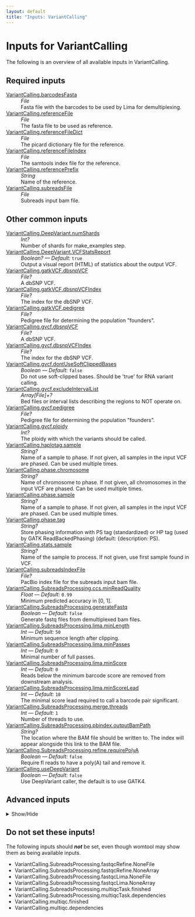 ```yaml
---
layout: default
title: "Inputs: VariantCalling"
---
```


# Inputs for VariantCalling

The following is an overview of all available inputs in
VariantCalling.


## Required inputs
<dl>
<dt id="VariantCalling.barcodesFasta"><a href="#VariantCalling.barcodesFasta">VariantCalling.barcodesFasta</a></dt>
<dd>
    <i>File </i><br />
    Fasta file with the barcodes to be used by Lima for demultiplexing.
</dd>
<dt id="VariantCalling.referenceFile"><a href="#VariantCalling.referenceFile">VariantCalling.referenceFile</a></dt>
<dd>
    <i>File </i><br />
    The fasta file to be used as reference.
</dd>
<dt id="VariantCalling.referenceFileDict"><a href="#VariantCalling.referenceFileDict">VariantCalling.referenceFileDict</a></dt>
<dd>
    <i>File </i><br />
    The picard dictionary file for the reference.
</dd>
<dt id="VariantCalling.referenceFileIndex"><a href="#VariantCalling.referenceFileIndex">VariantCalling.referenceFileIndex</a></dt>
<dd>
    <i>File </i><br />
    The samtools index file for the reference.
</dd>
<dt id="VariantCalling.referencePrefix"><a href="#VariantCalling.referencePrefix">VariantCalling.referencePrefix</a></dt>
<dd>
    <i>String </i><br />
    Name of the reference.
</dd>
<dt id="VariantCalling.subreadsFile"><a href="#VariantCalling.subreadsFile">VariantCalling.subreadsFile</a></dt>
<dd>
    <i>File </i><br />
    Subreads input bam file.
</dd>
</dl>

## Other common inputs
<dl>
<dt id="VariantCalling.DeepVariant.numShards"><a href="#VariantCalling.DeepVariant.numShards">VariantCalling.DeepVariant.numShards</a></dt>
<dd>
    <i>Int? </i><br />
    Number of shards for make_examples step.
</dd>
<dt id="VariantCalling.DeepVariant.VCFStatsReport"><a href="#VariantCalling.DeepVariant.VCFStatsReport">VariantCalling.DeepVariant.VCFStatsReport</a></dt>
<dd>
    <i>Boolean? </i><i>&mdash; Default:</i> <code>true</code><br />
    Output a visual report (HTML) of statistics about the output VCF.
</dd>
<dt id="VariantCalling.gatkVCF.dbsnpVCF"><a href="#VariantCalling.gatkVCF.dbsnpVCF">VariantCalling.gatkVCF.dbsnpVCF</a></dt>
<dd>
    <i>File? </i><br />
    A dbSNP VCF.
</dd>
<dt id="VariantCalling.gatkVCF.dbsnpVCFIndex"><a href="#VariantCalling.gatkVCF.dbsnpVCFIndex">VariantCalling.gatkVCF.dbsnpVCFIndex</a></dt>
<dd>
    <i>File? </i><br />
    The index for the dbSNP VCF.
</dd>
<dt id="VariantCalling.gatkVCF.pedigree"><a href="#VariantCalling.gatkVCF.pedigree">VariantCalling.gatkVCF.pedigree</a></dt>
<dd>
    <i>File? </i><br />
    Pedigree file for determining the population "founders".
</dd>
<dt id="VariantCalling.gvcf.dbsnpVCF"><a href="#VariantCalling.gvcf.dbsnpVCF">VariantCalling.gvcf.dbsnpVCF</a></dt>
<dd>
    <i>File? </i><br />
    A dbSNP VCF.
</dd>
<dt id="VariantCalling.gvcf.dbsnpVCFIndex"><a href="#VariantCalling.gvcf.dbsnpVCFIndex">VariantCalling.gvcf.dbsnpVCFIndex</a></dt>
<dd>
    <i>File? </i><br />
    The index for the dbSNP VCF.
</dd>
<dt id="VariantCalling.gvcf.dontUseSoftClippedBases"><a href="#VariantCalling.gvcf.dontUseSoftClippedBases">VariantCalling.gvcf.dontUseSoftClippedBases</a></dt>
<dd>
    <i>Boolean </i><i>&mdash; Default:</i> <code>false</code><br />
    Do not use soft-clipped bases. Should be 'true' for RNA variant calling.
</dd>
<dt id="VariantCalling.gvcf.excludeIntervalList"><a href="#VariantCalling.gvcf.excludeIntervalList">VariantCalling.gvcf.excludeIntervalList</a></dt>
<dd>
    <i>Array[File]+? </i><br />
    Bed files or interval lists describing the regions to NOT operate on.
</dd>
<dt id="VariantCalling.gvcf.pedigree"><a href="#VariantCalling.gvcf.pedigree">VariantCalling.gvcf.pedigree</a></dt>
<dd>
    <i>File? </i><br />
    Pedigree file for determining the population "founders".
</dd>
<dt id="VariantCalling.gvcf.ploidy"><a href="#VariantCalling.gvcf.ploidy">VariantCalling.gvcf.ploidy</a></dt>
<dd>
    <i>Int? </i><br />
    The ploidy with which the variants should be called.
</dd>
<dt id="VariantCalling.haplotag.sample"><a href="#VariantCalling.haplotag.sample">VariantCalling.haplotag.sample</a></dt>
<dd>
    <i>String? </i><br />
    Name of a sample to phase. If not given, all samples in the input VCF are phased. Can be used multiple times.
</dd>
<dt id="VariantCalling.phase.chromosome"><a href="#VariantCalling.phase.chromosome">VariantCalling.phase.chromosome</a></dt>
<dd>
    <i>String? </i><br />
    Name of chromosome to phase. If not given, all chromosomes in the input VCF are phased. Can be used multiple times.
</dd>
<dt id="VariantCalling.phase.sample"><a href="#VariantCalling.phase.sample">VariantCalling.phase.sample</a></dt>
<dd>
    <i>String? </i><br />
    Name of a sample to phase. If not given, all samples in the input VCF are phased. Can be used multiple times.
</dd>
<dt id="VariantCalling.phase.tag"><a href="#VariantCalling.phase.tag">VariantCalling.phase.tag</a></dt>
<dd>
    <i>String? </i><br />
    Store phasing information with PS tag (standardized) or HP tag (used by GATK ReadBackedPhasing) (default: {description: PS).
</dd>
<dt id="VariantCalling.stats.sample"><a href="#VariantCalling.stats.sample">VariantCalling.stats.sample</a></dt>
<dd>
    <i>String? </i><br />
    Name of the sample to process. If not given, use first sample found in VCF.
</dd>
<dt id="VariantCalling.subreadsIndexFile"><a href="#VariantCalling.subreadsIndexFile">VariantCalling.subreadsIndexFile</a></dt>
<dd>
    <i>File? </i><br />
    PacBio index file for the subreads input bam file.
</dd>
<dt id="VariantCalling.SubreadsProcessing.ccs.minReadQuality"><a href="#VariantCalling.SubreadsProcessing.ccs.minReadQuality">VariantCalling.SubreadsProcessing.ccs.minReadQuality</a></dt>
<dd>
    <i>Float </i><i>&mdash; Default:</i> <code>0.99</code><br />
    Minimum predicted accuracy in [0, 1].
</dd>
<dt id="VariantCalling.SubreadsProcessing.generateFastq"><a href="#VariantCalling.SubreadsProcessing.generateFastq">VariantCalling.SubreadsProcessing.generateFastq</a></dt>
<dd>
    <i>Boolean </i><i>&mdash; Default:</i> <code>false</code><br />
    Generate fastq files from demultiplexed bam files.
</dd>
<dt id="VariantCalling.SubreadsProcessing.lima.minLength"><a href="#VariantCalling.SubreadsProcessing.lima.minLength">VariantCalling.SubreadsProcessing.lima.minLength</a></dt>
<dd>
    <i>Int </i><i>&mdash; Default:</i> <code>50</code><br />
    Minimum sequence length after clipping.
</dd>
<dt id="VariantCalling.SubreadsProcessing.lima.minPasses"><a href="#VariantCalling.SubreadsProcessing.lima.minPasses">VariantCalling.SubreadsProcessing.lima.minPasses</a></dt>
<dd>
    <i>Int </i><i>&mdash; Default:</i> <code>0</code><br />
    Minimal number of full passes.
</dd>
<dt id="VariantCalling.SubreadsProcessing.lima.minScore"><a href="#VariantCalling.SubreadsProcessing.lima.minScore">VariantCalling.SubreadsProcessing.lima.minScore</a></dt>
<dd>
    <i>Int </i><i>&mdash; Default:</i> <code>0</code><br />
    Reads below the minimum barcode score are removed from downstream analysis.
</dd>
<dt id="VariantCalling.SubreadsProcessing.lima.minScoreLead"><a href="#VariantCalling.SubreadsProcessing.lima.minScoreLead">VariantCalling.SubreadsProcessing.lima.minScoreLead</a></dt>
<dd>
    <i>Int </i><i>&mdash; Default:</i> <code>10</code><br />
    The minimal score lead required to call a barcode pair significant.
</dd>
<dt id="VariantCalling.SubreadsProcessing.merge.threads"><a href="#VariantCalling.SubreadsProcessing.merge.threads">VariantCalling.SubreadsProcessing.merge.threads</a></dt>
<dd>
    <i>Int </i><i>&mdash; Default:</i> <code>1</code><br />
    Number of threads to use.
</dd>
<dt id="VariantCalling.SubreadsProcessing.pbindex.outputBamPath"><a href="#VariantCalling.SubreadsProcessing.pbindex.outputBamPath">VariantCalling.SubreadsProcessing.pbindex.outputBamPath</a></dt>
<dd>
    <i>String? </i><br />
    The location where the BAM file should be written to. The index will appear alongside this link to the BAM file.
</dd>
<dt id="VariantCalling.SubreadsProcessing.refine.requirePolyA"><a href="#VariantCalling.SubreadsProcessing.refine.requirePolyA">VariantCalling.SubreadsProcessing.refine.requirePolyA</a></dt>
<dd>
    <i>Boolean </i><i>&mdash; Default:</i> <code>false</code><br />
    Require fl reads to have a poly(A) tail and remove it.
</dd>
<dt id="VariantCalling.useDeepVariant"><a href="#VariantCalling.useDeepVariant">VariantCalling.useDeepVariant</a></dt>
<dd>
    <i>Boolean </i><i>&mdash; Default:</i> <code>false</code><br />
    Use DeepVariant caller, the default is to use GATK4.
</dd>
</dl>

## Advanced inputs
<details>
<summary> Show/Hide </summary>
<dl>
<dt id="VariantCalling.baitsToInterval.dockerImage"><a href="#VariantCalling.baitsToInterval.dockerImage">VariantCalling.baitsToInterval.dockerImage</a></dt>
<dd>
    <i>String </i><i>&mdash; Default:</i> <code>"quay.io/biocontainers/picard:2.20.5--0"</code><br />
    The docker image used for this task. Changing this may result in errors which the developers may choose not to address.
</dd>
<dt id="VariantCalling.baitsToInterval.javaXmx"><a href="#VariantCalling.baitsToInterval.javaXmx">VariantCalling.baitsToInterval.javaXmx</a></dt>
<dd>
    <i>String </i><i>&mdash; Default:</i> <code>"3G"</code><br />
    The maximum memory available to the program. Should be lower than `memory` to accommodate JVM overhead.
</dd>
<dt id="VariantCalling.baitsToInterval.memory"><a href="#VariantCalling.baitsToInterval.memory">VariantCalling.baitsToInterval.memory</a></dt>
<dd>
    <i>String </i><i>&mdash; Default:</i> <code>"4G"</code><br />
    The amount of memory this job will use.
</dd>
<dt id="VariantCalling.baitsToInterval.outputPath"><a href="#VariantCalling.baitsToInterval.outputPath">VariantCalling.baitsToInterval.outputPath</a></dt>
<dd>
    <i>String </i><i>&mdash; Default:</i> <code>"regions.interval_list"</code><br />
    The location the output interval list should be written to.
</dd>
<dt id="VariantCalling.baitsToInterval.timeMinutes"><a href="#VariantCalling.baitsToInterval.timeMinutes">VariantCalling.baitsToInterval.timeMinutes</a></dt>
<dd>
    <i>Int </i><i>&mdash; Default:</i> <code>5</code><br />
    The maximum amount of time the job will run in minutes.
</dd>
<dt id="VariantCalling.combineDeepVariantGVCFs.compressionLevel"><a href="#VariantCalling.combineDeepVariantGVCFs.compressionLevel">VariantCalling.combineDeepVariantGVCFs.compressionLevel</a></dt>
<dd>
    <i>Int </i><i>&mdash; Default:</i> <code>1</code><br />
    The compression level at which the BAM files are written.
</dd>
<dt id="VariantCalling.combineDeepVariantGVCFs.dockerImage"><a href="#VariantCalling.combineDeepVariantGVCFs.dockerImage">VariantCalling.combineDeepVariantGVCFs.dockerImage</a></dt>
<dd>
    <i>String </i><i>&mdash; Default:</i> <code>"quay.io/biocontainers/picard:2.23.2--0"</code><br />
    The docker image used for this task. Changing this may result in errors which the developers may choose not to address.
</dd>
<dt id="VariantCalling.combineDeepVariantGVCFs.javaXmx"><a href="#VariantCalling.combineDeepVariantGVCFs.javaXmx">VariantCalling.combineDeepVariantGVCFs.javaXmx</a></dt>
<dd>
    <i>String </i><i>&mdash; Default:</i> <code>"4G"</code><br />
    The maximum memory available to the program. Should be lower than `memory` to accommodate JVM overhead.
</dd>
<dt id="VariantCalling.combineDeepVariantGVCFs.memory"><a href="#VariantCalling.combineDeepVariantGVCFs.memory">VariantCalling.combineDeepVariantGVCFs.memory</a></dt>
<dd>
    <i>String </i><i>&mdash; Default:</i> <code>"5G"</code><br />
    The amount of memory this job will use.
</dd>
<dt id="VariantCalling.combineDeepVariantGVCFs.timeMinutes"><a href="#VariantCalling.combineDeepVariantGVCFs.timeMinutes">VariantCalling.combineDeepVariantGVCFs.timeMinutes</a></dt>
<dd>
    <i>Int </i><i>&mdash; Default:</i> <code>1 + ceil(size(inputVCFs,"G")) * 2</code><br />
    The maximum amount of time the job will run in minutes.
</dd>
<dt id="VariantCalling.combineDeepVariantGVCFs.useJdkDeflater"><a href="#VariantCalling.combineDeepVariantGVCFs.useJdkDeflater">VariantCalling.combineDeepVariantGVCFs.useJdkDeflater</a></dt>
<dd>
    <i>Boolean </i><i>&mdash; Default:</i> <code>true</code><br />
    True, uses the java deflator to compress the BAM files. False uses the optimized intel deflater.
</dd>
<dt id="VariantCalling.combineDeepVariantGVCFs.useJdkInflater"><a href="#VariantCalling.combineDeepVariantGVCFs.useJdkInflater">VariantCalling.combineDeepVariantGVCFs.useJdkInflater</a></dt>
<dd>
    <i>Boolean </i><i>&mdash; Default:</i> <code>true</code><br />
    True, uses the java inflater. False, uses the optimized intel inflater.
</dd>
<dt id="VariantCalling.combineDeepVariantVCFs.compressionLevel"><a href="#VariantCalling.combineDeepVariantVCFs.compressionLevel">VariantCalling.combineDeepVariantVCFs.compressionLevel</a></dt>
<dd>
    <i>Int </i><i>&mdash; Default:</i> <code>1</code><br />
    The compression level at which the BAM files are written.
</dd>
<dt id="VariantCalling.combineDeepVariantVCFs.dockerImage"><a href="#VariantCalling.combineDeepVariantVCFs.dockerImage">VariantCalling.combineDeepVariantVCFs.dockerImage</a></dt>
<dd>
    <i>String </i><i>&mdash; Default:</i> <code>"quay.io/biocontainers/picard:2.23.2--0"</code><br />
    The docker image used for this task. Changing this may result in errors which the developers may choose not to address.
</dd>
<dt id="VariantCalling.combineDeepVariantVCFs.javaXmx"><a href="#VariantCalling.combineDeepVariantVCFs.javaXmx">VariantCalling.combineDeepVariantVCFs.javaXmx</a></dt>
<dd>
    <i>String </i><i>&mdash; Default:</i> <code>"4G"</code><br />
    The maximum memory available to the program. Should be lower than `memory` to accommodate JVM overhead.
</dd>
<dt id="VariantCalling.combineDeepVariantVCFs.memory"><a href="#VariantCalling.combineDeepVariantVCFs.memory">VariantCalling.combineDeepVariantVCFs.memory</a></dt>
<dd>
    <i>String </i><i>&mdash; Default:</i> <code>"5G"</code><br />
    The amount of memory this job will use.
</dd>
<dt id="VariantCalling.combineDeepVariantVCFs.timeMinutes"><a href="#VariantCalling.combineDeepVariantVCFs.timeMinutes">VariantCalling.combineDeepVariantVCFs.timeMinutes</a></dt>
<dd>
    <i>Int </i><i>&mdash; Default:</i> <code>1 + ceil(size(inputVCFs,"G")) * 2</code><br />
    The maximum amount of time the job will run in minutes.
</dd>
<dt id="VariantCalling.combineDeepVariantVCFs.useJdkDeflater"><a href="#VariantCalling.combineDeepVariantVCFs.useJdkDeflater">VariantCalling.combineDeepVariantVCFs.useJdkDeflater</a></dt>
<dd>
    <i>Boolean </i><i>&mdash; Default:</i> <code>true</code><br />
    True, uses the java deflator to compress the BAM files. False uses the optimized intel deflater.
</dd>
<dt id="VariantCalling.combineDeepVariantVCFs.useJdkInflater"><a href="#VariantCalling.combineDeepVariantVCFs.useJdkInflater">VariantCalling.combineDeepVariantVCFs.useJdkInflater</a></dt>
<dd>
    <i>Boolean </i><i>&mdash; Default:</i> <code>true</code><br />
    True, uses the java inflater. False, uses the optimized intel inflater.
</dd>
<dt id="VariantCalling.combineGVCFs.compressionLevel"><a href="#VariantCalling.combineGVCFs.compressionLevel">VariantCalling.combineGVCFs.compressionLevel</a></dt>
<dd>
    <i>Int </i><i>&mdash; Default:</i> <code>1</code><br />
    The compression level at which the BAM files are written.
</dd>
<dt id="VariantCalling.combineGVCFs.dockerImage"><a href="#VariantCalling.combineGVCFs.dockerImage">VariantCalling.combineGVCFs.dockerImage</a></dt>
<dd>
    <i>String </i><i>&mdash; Default:</i> <code>"quay.io/biocontainers/picard:2.23.2--0"</code><br />
    The docker image used for this task. Changing this may result in errors which the developers may choose not to address.
</dd>
<dt id="VariantCalling.combineGVCFs.javaXmx"><a href="#VariantCalling.combineGVCFs.javaXmx">VariantCalling.combineGVCFs.javaXmx</a></dt>
<dd>
    <i>String </i><i>&mdash; Default:</i> <code>"4G"</code><br />
    The maximum memory available to the program. Should be lower than `memory` to accommodate JVM overhead.
</dd>
<dt id="VariantCalling.combineGVCFs.memory"><a href="#VariantCalling.combineGVCFs.memory">VariantCalling.combineGVCFs.memory</a></dt>
<dd>
    <i>String </i><i>&mdash; Default:</i> <code>"5G"</code><br />
    The amount of memory this job will use.
</dd>
<dt id="VariantCalling.combineGVCFs.timeMinutes"><a href="#VariantCalling.combineGVCFs.timeMinutes">VariantCalling.combineGVCFs.timeMinutes</a></dt>
<dd>
    <i>Int </i><i>&mdash; Default:</i> <code>1 + ceil(size(inputVCFs,"G")) * 2</code><br />
    The maximum amount of time the job will run in minutes.
</dd>
<dt id="VariantCalling.combineGVCFs.useJdkDeflater"><a href="#VariantCalling.combineGVCFs.useJdkDeflater">VariantCalling.combineGVCFs.useJdkDeflater</a></dt>
<dd>
    <i>Boolean </i><i>&mdash; Default:</i> <code>true</code><br />
    True, uses the java deflator to compress the BAM files. False uses the optimized intel deflater.
</dd>
<dt id="VariantCalling.combineGVCFs.useJdkInflater"><a href="#VariantCalling.combineGVCFs.useJdkInflater">VariantCalling.combineGVCFs.useJdkInflater</a></dt>
<dd>
    <i>Boolean </i><i>&mdash; Default:</i> <code>true</code><br />
    True, uses the java inflater. False, uses the optimized intel inflater.
</dd>
<dt id="VariantCalling.combineVCFs.compressionLevel"><a href="#VariantCalling.combineVCFs.compressionLevel">VariantCalling.combineVCFs.compressionLevel</a></dt>
<dd>
    <i>Int </i><i>&mdash; Default:</i> <code>1</code><br />
    The compression level at which the BAM files are written.
</dd>
<dt id="VariantCalling.combineVCFs.dockerImage"><a href="#VariantCalling.combineVCFs.dockerImage">VariantCalling.combineVCFs.dockerImage</a></dt>
<dd>
    <i>String </i><i>&mdash; Default:</i> <code>"quay.io/biocontainers/picard:2.23.2--0"</code><br />
    The docker image used for this task. Changing this may result in errors which the developers may choose not to address.
</dd>
<dt id="VariantCalling.combineVCFs.javaXmx"><a href="#VariantCalling.combineVCFs.javaXmx">VariantCalling.combineVCFs.javaXmx</a></dt>
<dd>
    <i>String </i><i>&mdash; Default:</i> <code>"4G"</code><br />
    The maximum memory available to the program. Should be lower than `memory` to accommodate JVM overhead.
</dd>
<dt id="VariantCalling.combineVCFs.memory"><a href="#VariantCalling.combineVCFs.memory">VariantCalling.combineVCFs.memory</a></dt>
<dd>
    <i>String </i><i>&mdash; Default:</i> <code>"5G"</code><br />
    The amount of memory this job will use.
</dd>
<dt id="VariantCalling.combineVCFs.timeMinutes"><a href="#VariantCalling.combineVCFs.timeMinutes">VariantCalling.combineVCFs.timeMinutes</a></dt>
<dd>
    <i>Int </i><i>&mdash; Default:</i> <code>1 + ceil(size(inputVCFs,"G")) * 2</code><br />
    The maximum amount of time the job will run in minutes.
</dd>
<dt id="VariantCalling.combineVCFs.useJdkDeflater"><a href="#VariantCalling.combineVCFs.useJdkDeflater">VariantCalling.combineVCFs.useJdkDeflater</a></dt>
<dd>
    <i>Boolean </i><i>&mdash; Default:</i> <code>true</code><br />
    True, uses the java deflator to compress the BAM files. False uses the optimized intel deflater.
</dd>
<dt id="VariantCalling.combineVCFs.useJdkInflater"><a href="#VariantCalling.combineVCFs.useJdkInflater">VariantCalling.combineVCFs.useJdkInflater</a></dt>
<dd>
    <i>Boolean </i><i>&mdash; Default:</i> <code>true</code><br />
    True, uses the java inflater. False, uses the optimized intel inflater.
</dd>
<dt id="VariantCalling.DeepVariant.customizedModel"><a href="#VariantCalling.DeepVariant.customizedModel">VariantCalling.DeepVariant.customizedModel</a></dt>
<dd>
    <i>File? </i><br />
    A path to a model checkpoint to load for the `call_variants` step. If not set, the default for each --model_type will be used.
</dd>
<dt id="VariantCalling.DeepVariant.dockerImage"><a href="#VariantCalling.DeepVariant.dockerImage">VariantCalling.DeepVariant.dockerImage</a></dt>
<dd>
    <i>String </i><i>&mdash; Default:</i> <code>"google/deepvariant:1.0.0"</code><br />
    The docker image used for this task. Changing this may result in errors which the developers may choose not to address.
</dd>
<dt id="VariantCalling.DeepVariant.memory"><a href="#VariantCalling.DeepVariant.memory">VariantCalling.DeepVariant.memory</a></dt>
<dd>
    <i>String </i><i>&mdash; Default:</i> <code>"3G"</code><br />
    The amount of memory this job will use.
</dd>
<dt id="VariantCalling.DeepVariant.timeMinutes"><a href="#VariantCalling.DeepVariant.timeMinutes">VariantCalling.DeepVariant.timeMinutes</a></dt>
<dd>
    <i>Int </i><i>&mdash; Default:</i> <code>5000</code><br />
    The maximum amount of time the job will run in minutes.
</dd>
<dt id="VariantCalling.gatkVCF.annotationGroups"><a href="#VariantCalling.gatkVCF.annotationGroups">VariantCalling.gatkVCF.annotationGroups</a></dt>
<dd>
    <i>Array[String] </i><i>&mdash; Default:</i> <code>["StandardAnnotation"]</code><br />
    Which annotation groups will be used for the annotation.
</dd>
<dt id="VariantCalling.gatkVCF.dockerImage"><a href="#VariantCalling.gatkVCF.dockerImage">VariantCalling.gatkVCF.dockerImage</a></dt>
<dd>
    <i>String </i><i>&mdash; Default:</i> <code>"quay.io/biocontainers/gatk4:4.1.8.0--py38h37ae868_0"</code><br />
    The docker image used for this task. Changing this may result in errors which the developers may choose not to address.
</dd>
<dt id="VariantCalling.gatkVCF.javaXmx"><a href="#VariantCalling.gatkVCF.javaXmx">VariantCalling.gatkVCF.javaXmx</a></dt>
<dd>
    <i>String </i><i>&mdash; Default:</i> <code>"6G"</code><br />
    The maximum memory available to the program. Should be lower than `memory` to accommodate JVM overhead.
</dd>
<dt id="VariantCalling.gatkVCF.memory"><a href="#VariantCalling.gatkVCF.memory">VariantCalling.gatkVCF.memory</a></dt>
<dd>
    <i>String </i><i>&mdash; Default:</i> <code>"7G"</code><br />
    The amount of memory this job will use.
</dd>
<dt id="VariantCalling.gatkVCF.timeMinutes"><a href="#VariantCalling.gatkVCF.timeMinutes">VariantCalling.gatkVCF.timeMinutes</a></dt>
<dd>
    <i>Int </i><i>&mdash; Default:</i> <code>120</code><br />
    The maximum amount of time the job will run in minutes.
</dd>
<dt id="VariantCalling.generateGVCF"><a href="#VariantCalling.generateGVCF">VariantCalling.generateGVCF</a></dt>
<dd>
    <i>Boolean </i><i>&mdash; Default:</i> <code>false</code><br />
    Should g.vcf files be produced by the pipeline. This is extremely slow when used in combination with useDeepVariant.
</dd>
<dt id="VariantCalling.gvcf.contamination"><a href="#VariantCalling.gvcf.contamination">VariantCalling.gvcf.contamination</a></dt>
<dd>
    <i>Float? </i><br />
    Equivalent to HaplotypeCaller's `-contamination` option.
</dd>
<dt id="VariantCalling.gvcf.dockerImage"><a href="#VariantCalling.gvcf.dockerImage">VariantCalling.gvcf.dockerImage</a></dt>
<dd>
    <i>String </i><i>&mdash; Default:</i> <code>"quay.io/biocontainers/gatk4:4.1.8.0--py38h37ae868_0"</code><br />
    The docker image used for this task. Changing this may result in errors which the developers may choose not to address.
</dd>
<dt id="VariantCalling.gvcf.emitRefConfidence"><a href="#VariantCalling.gvcf.emitRefConfidence">VariantCalling.gvcf.emitRefConfidence</a></dt>
<dd>
    <i>String </i><i>&mdash; Default:</i> <code>if gvcf then "GVCF" else "NONE"</code><br />
    Whether to include reference calls. Three modes: 'NONE', 'BP_RESOLUTION' and 'GVCF'.
</dd>
<dt id="VariantCalling.gvcf.memoryMb"><a href="#VariantCalling.gvcf.memoryMb">VariantCalling.gvcf.memoryMb</a></dt>
<dd>
    <i>Int </i><i>&mdash; Default:</i> <code>javaXmxMb + 512</code><br />
    The amount of memory this job will use in megabytes.
</dd>
<dt id="VariantCalling.gvcf.outputMode"><a href="#VariantCalling.gvcf.outputMode">VariantCalling.gvcf.outputMode</a></dt>
<dd>
    <i>String? </i><br />
    Specifies which type of calls we should output. Same as HaplotypeCaller's `--output-mode` option.
</dd>
<dt id="VariantCalling.gvcf.standardMinConfidenceThresholdForCalling"><a href="#VariantCalling.gvcf.standardMinConfidenceThresholdForCalling">VariantCalling.gvcf.standardMinConfidenceThresholdForCalling</a></dt>
<dd>
    <i>Float? </i><br />
    Confidence threshold used for calling variants.
</dd>
<dt id="VariantCalling.gvcf.timeMinutes"><a href="#VariantCalling.gvcf.timeMinutes">VariantCalling.gvcf.timeMinutes</a></dt>
<dd>
    <i>Int </i><i>&mdash; Default:</i> <code>400</code><br />
    The maximum amount of time the job will run in minutes.
</dd>
<dt id="VariantCalling.haplotag.dockerImage"><a href="#VariantCalling.haplotag.dockerImage">VariantCalling.haplotag.dockerImage</a></dt>
<dd>
    <i>String </i><i>&mdash; Default:</i> <code>"quay.io/biocontainers/mulled-v2-5c61fe1d8c284dd05d26238ce877aa323205bf82:89b4005d04552bdd268e8af323df83357e968d83-0"</code><br />
    The docker image used for this task. Changing this may result in errors which the developers may choose not to address.
</dd>
<dt id="VariantCalling.haplotag.memory"><a href="#VariantCalling.haplotag.memory">VariantCalling.haplotag.memory</a></dt>
<dd>
    <i>String </i><i>&mdash; Default:</i> <code>"4G"</code><br />
    The amount of memory this job will use.
</dd>
<dt id="VariantCalling.haplotag.regions"><a href="#VariantCalling.haplotag.regions">VariantCalling.haplotag.regions</a></dt>
<dd>
    <i>String? </i><br />
    Specify region(s) of interest to limit the tagging to reads/variants overlapping those regions. You can specify a space-separated list of regions in the form of chrom:start-end, chrom (consider entire chromosome), or chrom:start (consider region from this start to end of chromosome).
</dd>
<dt id="VariantCalling.haplotag.timeMinutes"><a href="#VariantCalling.haplotag.timeMinutes">VariantCalling.haplotag.timeMinutes</a></dt>
<dd>
    <i>Int </i><i>&mdash; Default:</i> <code>120</code><br />
    The maximum amount of time the job will run in minutes.
</dd>
<dt id="VariantCalling.index.cores"><a href="#VariantCalling.index.cores">VariantCalling.index.cores</a></dt>
<dd>
    <i>Int </i><i>&mdash; Default:</i> <code>1</code><br />
    The number of cores to be used.
</dd>
<dt id="VariantCalling.index.dockerImage"><a href="#VariantCalling.index.dockerImage">VariantCalling.index.dockerImage</a></dt>
<dd>
    <i>String </i><i>&mdash; Default:</i> <code>"quay.io/biocontainers/minimap2:2.17--h84994c4_0"</code><br />
    The docker image used for this task. Changing this may result in errors which the developers may choose not to address.
</dd>
<dt id="VariantCalling.index.kmerSize"><a href="#VariantCalling.index.kmerSize">VariantCalling.index.kmerSize</a></dt>
<dd>
    <i>Int </i><i>&mdash; Default:</i> <code>15</code><br />
    K-mer size (no larger than 28).
</dd>
<dt id="VariantCalling.index.memory"><a href="#VariantCalling.index.memory">VariantCalling.index.memory</a></dt>
<dd>
    <i>String </i><i>&mdash; Default:</i> <code>"4G"</code><br />
    The amount of memory available to the job.
</dd>
<dt id="VariantCalling.index.minimizerWindowSize"><a href="#VariantCalling.index.minimizerWindowSize">VariantCalling.index.minimizerWindowSize</a></dt>
<dd>
    <i>Int </i><i>&mdash; Default:</i> <code>10</code><br />
    Minimizer window size.
</dd>
<dt id="VariantCalling.index.splitIndex"><a href="#VariantCalling.index.splitIndex">VariantCalling.index.splitIndex</a></dt>
<dd>
    <i>Int? </i><br />
    Split index for every ~NUM input bases.
</dd>
<dt id="VariantCalling.index.timeMinutes"><a href="#VariantCalling.index.timeMinutes">VariantCalling.index.timeMinutes</a></dt>
<dd>
    <i>Int </i><i>&mdash; Default:</i> <code>10</code><br />
    The maximum amount of time the job will run in minutes.
</dd>
<dt id="VariantCalling.mapping.cores"><a href="#VariantCalling.mapping.cores">VariantCalling.mapping.cores</a></dt>
<dd>
    <i>Int </i><i>&mdash; Default:</i> <code>4</code><br />
    The number of cores to be used.
</dd>
<dt id="VariantCalling.mapping.dockerImage"><a href="#VariantCalling.mapping.dockerImage">VariantCalling.mapping.dockerImage</a></dt>
<dd>
    <i>String </i><i>&mdash; Default:</i> <code>"quay.io/biocontainers/pbmm2:1.3.0--h56fc30b_1"</code><br />
    The docker image used for this task. Changing this may result in errors which the developers may choose not to address.
</dd>
<dt id="VariantCalling.mapping.memory"><a href="#VariantCalling.mapping.memory">VariantCalling.mapping.memory</a></dt>
<dd>
    <i>String </i><i>&mdash; Default:</i> <code>"30G"</code><br />
    The amount of memory available to the job.
</dd>
<dt id="VariantCalling.mapping.timeMinutes"><a href="#VariantCalling.mapping.timeMinutes">VariantCalling.mapping.timeMinutes</a></dt>
<dd>
    <i>Int </i><i>&mdash; Default:</i> <code>1 + ceil((size(queryFile,"G") * 2000 / cores))</code><br />
    The maximum amount of time the job will run in minutes.
</dd>
<dt id="VariantCalling.multiqc.clConfig"><a href="#VariantCalling.multiqc.clConfig">VariantCalling.multiqc.clConfig</a></dt>
<dd>
    <i>String? </i><br />
    Equivalent to MultiQC's `--cl-config` option.
</dd>
<dt id="VariantCalling.multiqc.comment"><a href="#VariantCalling.multiqc.comment">VariantCalling.multiqc.comment</a></dt>
<dd>
    <i>String? </i><br />
    Equivalent to MultiQC's `--comment` option.
</dd>
<dt id="VariantCalling.multiqc.dirs"><a href="#VariantCalling.multiqc.dirs">VariantCalling.multiqc.dirs</a></dt>
<dd>
    <i>Boolean </i><i>&mdash; Default:</i> <code>false</code><br />
    Equivalent to MultiQC's `--dirs` flag.
</dd>
<dt id="VariantCalling.multiqc.dirsDepth"><a href="#VariantCalling.multiqc.dirsDepth">VariantCalling.multiqc.dirsDepth</a></dt>
<dd>
    <i>Int? </i><br />
    Equivalent to MultiQC's `--dirs-depth` option.
</dd>
<dt id="VariantCalling.multiqc.dockerImage"><a href="#VariantCalling.multiqc.dockerImage">VariantCalling.multiqc.dockerImage</a></dt>
<dd>
    <i>String </i><i>&mdash; Default:</i> <code>"lumc/multiqc_pgx:0.0.5"</code><br />
    The docker image used for this task. Changing this may result in errors which the developers may choose not to address.
</dd>
<dt id="VariantCalling.multiqc.exclude"><a href="#VariantCalling.multiqc.exclude">VariantCalling.multiqc.exclude</a></dt>
<dd>
    <i>Array[String]+? </i><br />
    Equivalent to MultiQC's `--exclude` option.
</dd>
<dt id="VariantCalling.multiqc.export"><a href="#VariantCalling.multiqc.export">VariantCalling.multiqc.export</a></dt>
<dd>
    <i>Boolean </i><i>&mdash; Default:</i> <code>false</code><br />
    Equivalent to MultiQC's `--export` flag.
</dd>
<dt id="VariantCalling.multiqc.fileList"><a href="#VariantCalling.multiqc.fileList">VariantCalling.multiqc.fileList</a></dt>
<dd>
    <i>File? </i><br />
    Equivalent to MultiQC's `--file-list` option.
</dd>
<dt id="VariantCalling.multiqc.fileName"><a href="#VariantCalling.multiqc.fileName">VariantCalling.multiqc.fileName</a></dt>
<dd>
    <i>String? </i><br />
    Equivalent to MultiQC's `--filename` option.
</dd>
<dt id="VariantCalling.multiqc.flat"><a href="#VariantCalling.multiqc.flat">VariantCalling.multiqc.flat</a></dt>
<dd>
    <i>Boolean </i><i>&mdash; Default:</i> <code>false</code><br />
    Equivalent to MultiQC's `--flat` flag.
</dd>
<dt id="VariantCalling.multiqc.force"><a href="#VariantCalling.multiqc.force">VariantCalling.multiqc.force</a></dt>
<dd>
    <i>Boolean </i><i>&mdash; Default:</i> <code>false</code><br />
    Equivalent to MultiQC's `--force` flag.
</dd>
<dt id="VariantCalling.multiqc.fullNames"><a href="#VariantCalling.multiqc.fullNames">VariantCalling.multiqc.fullNames</a></dt>
<dd>
    <i>Boolean </i><i>&mdash; Default:</i> <code>false</code><br />
    Equivalent to MultiQC's `--fullnames` flag.
</dd>
<dt id="VariantCalling.multiqc.ignore"><a href="#VariantCalling.multiqc.ignore">VariantCalling.multiqc.ignore</a></dt>
<dd>
    <i>String? </i><br />
    Equivalent to MultiQC's `--ignore` option.
</dd>
<dt id="VariantCalling.multiqc.ignoreSamples"><a href="#VariantCalling.multiqc.ignoreSamples">VariantCalling.multiqc.ignoreSamples</a></dt>
<dd>
    <i>String? </i><br />
    Equivalent to MultiQC's `--ignore-samples` option.
</dd>
<dt id="VariantCalling.multiqc.interactive"><a href="#VariantCalling.multiqc.interactive">VariantCalling.multiqc.interactive</a></dt>
<dd>
    <i>Boolean </i><i>&mdash; Default:</i> <code>true</code><br />
    Equivalent to MultiQC's `--interactive` flag.
</dd>
<dt id="VariantCalling.multiqc.lint"><a href="#VariantCalling.multiqc.lint">VariantCalling.multiqc.lint</a></dt>
<dd>
    <i>Boolean </i><i>&mdash; Default:</i> <code>false</code><br />
    Equivalent to MultiQC's `--lint` flag.
</dd>
<dt id="VariantCalling.multiqc.megaQCUpload"><a href="#VariantCalling.multiqc.megaQCUpload">VariantCalling.multiqc.megaQCUpload</a></dt>
<dd>
    <i>Boolean </i><i>&mdash; Default:</i> <code>false</code><br />
    Opposite to MultiQC's `--no-megaqc-upload` flag.
</dd>
<dt id="VariantCalling.multiqc.memory"><a href="#VariantCalling.multiqc.memory">VariantCalling.multiqc.memory</a></dt>
<dd>
    <i>String? </i><br />
    The amount of memory this job will use.
</dd>
<dt id="VariantCalling.multiqc.module"><a href="#VariantCalling.multiqc.module">VariantCalling.multiqc.module</a></dt>
<dd>
    <i>Array[String]+? </i><br />
    Equivalent to MultiQC's `--module` option.
</dd>
<dt id="VariantCalling.multiqc.pdf"><a href="#VariantCalling.multiqc.pdf">VariantCalling.multiqc.pdf</a></dt>
<dd>
    <i>Boolean </i><i>&mdash; Default:</i> <code>false</code><br />
    Equivalent to MultiQC's `--pdf` flag.
</dd>
<dt id="VariantCalling.multiqc.sampleNames"><a href="#VariantCalling.multiqc.sampleNames">VariantCalling.multiqc.sampleNames</a></dt>
<dd>
    <i>File? </i><br />
    Equivalent to MultiQC's `--sample-names` option.
</dd>
<dt id="VariantCalling.multiqc.tag"><a href="#VariantCalling.multiqc.tag">VariantCalling.multiqc.tag</a></dt>
<dd>
    <i>String? </i><br />
    Equivalent to MultiQC's `--tag` option.
</dd>
<dt id="VariantCalling.multiqc.template"><a href="#VariantCalling.multiqc.template">VariantCalling.multiqc.template</a></dt>
<dd>
    <i>String? </i><br />
    Equivalent to MultiQC's `--template` option.
</dd>
<dt id="VariantCalling.multiqc.timeMinutes"><a href="#VariantCalling.multiqc.timeMinutes">VariantCalling.multiqc.timeMinutes</a></dt>
<dd>
    <i>Int </i><i>&mdash; Default:</i> <code>2 + ceil((size(reports,"G") * 8))</code><br />
    The maximum amount of time the job will run in minutes.
</dd>
<dt id="VariantCalling.multiqc.title"><a href="#VariantCalling.multiqc.title">VariantCalling.multiqc.title</a></dt>
<dd>
    <i>String? </i><br />
    Equivalent to MultiQC's `--title` option.
</dd>
<dt id="VariantCalling.multiqc.zipDataDir"><a href="#VariantCalling.multiqc.zipDataDir">VariantCalling.multiqc.zipDataDir</a></dt>
<dd>
    <i>Boolean </i><i>&mdash; Default:</i> <code>true</code><br />
    Equivalent to MultiQC's `--zip-data-dir` flag.
</dd>
<dt id="VariantCalling.multiQC_config"><a href="#VariantCalling.multiQC_config">VariantCalling.multiQC_config</a></dt>
<dd>
    <i>File </i><i>&mdash; Default:</i> <code>"multiqc_config.yml"</code><br />
    Configuration file for MultiQC, can be used to customise the final report.
</dd>
<dt id="VariantCalling.phase.algorithm"><a href="#VariantCalling.phase.algorithm">VariantCalling.phase.algorithm</a></dt>
<dd>
    <i>String? </i><br />
    Phasing algorithm to use (default: {description: whatshap).
</dd>
<dt id="VariantCalling.phase.dockerImage"><a href="#VariantCalling.phase.dockerImage">VariantCalling.phase.dockerImage</a></dt>
<dd>
    <i>String </i><i>&mdash; Default:</i> <code>"quay.io/biocontainers/mulled-v2-5c61fe1d8c284dd05d26238ce877aa323205bf82:89b4005d04552bdd268e8af323df83357e968d83-0"</code><br />
    The docker image used for this task. Changing this may result in errors which the developers may choose not to address.
</dd>
<dt id="VariantCalling.phase.memory"><a href="#VariantCalling.phase.memory">VariantCalling.phase.memory</a></dt>
<dd>
    <i>String </i><i>&mdash; Default:</i> <code>"4G"</code><br />
    The amount of memory this job will use.
</dd>
<dt id="VariantCalling.phase.ped"><a href="#VariantCalling.phase.ped">VariantCalling.phase.ped</a></dt>
<dd>
    <i>String? </i><br />
    Use pedigree information in PED file to improve phasing (switches to PedMEC algorithm). Columns 2, 3, 4 must refer to child, mother, and father sample names as used in the VCF and BAM/CRAM. Other columns are ignored.
</dd>
<dt id="VariantCalling.phase.threshold"><a href="#VariantCalling.phase.threshold">VariantCalling.phase.threshold</a></dt>
<dd>
    <i>String? </i><br />
    The threshold of the ratio between the probabilities that a pair of reads come from the same haplotype and different haplotypes in the read merging model (default: {description: 1000000).
</dd>
<dt id="VariantCalling.phase.timeMinutes"><a href="#VariantCalling.phase.timeMinutes">VariantCalling.phase.timeMinutes</a></dt>
<dd>
    <i>Int </i><i>&mdash; Default:</i> <code>120</code><br />
    The maximum amount of time the job will run in minutes.
</dd>
<dt id="VariantCalling.picard_hs_metrics.baitsFile"><a href="#VariantCalling.picard_hs_metrics.baitsFile">VariantCalling.picard_hs_metrics.baitsFile</a></dt>
<dd>
    <i>File </i><i>&mdash; Default:</i> <code>select_first([baits, targets])</code><br />
    Picard interval file of the bait set. Uses targets as a fallback when baits is not set.
</dd>
<dt id="VariantCalling.picard_hs_metrics.dockerImage"><a href="#VariantCalling.picard_hs_metrics.dockerImage">VariantCalling.picard_hs_metrics.dockerImage</a></dt>
<dd>
    <i>String </i><i>&mdash; Default:</i> <code>"quay.io/biocontainers/picard:2.23.2--0"</code><br />
    The docker image used for this task. Changing this may result in errors which the developers may choose not to address.
</dd>
<dt id="VariantCalling.picard_hs_metrics.javaXmxMb"><a href="#VariantCalling.picard_hs_metrics.javaXmxMb">VariantCalling.picard_hs_metrics.javaXmxMb</a></dt>
<dd>
    <i>Int </i><i>&mdash; Default:</i> <code>3072</code><br />
    The maximum memory available to the program in megabytes. Should be lower than `memoryMb` to accommodate JVM overhead.
</dd>
<dt id="VariantCalling.picard_hs_metrics.memoryMb"><a href="#VariantCalling.picard_hs_metrics.memoryMb">VariantCalling.picard_hs_metrics.memoryMb</a></dt>
<dd>
    <i>Int </i><i>&mdash; Default:</i> <code>javaXmxMb + 512</code><br />
    The amount of memory this job will use in megabytes.
</dd>
<dt id="VariantCalling.picard_hs_metrics.targetsFile"><a href="#VariantCalling.picard_hs_metrics.targetsFile">VariantCalling.picard_hs_metrics.targetsFile</a></dt>
<dd>
    <i>File </i><i>&mdash; Default:</i> <code>targets</code><br />
    Picard interval file of the capture targets, the same as targets.
</dd>
<dt id="VariantCalling.picard_hs_metrics.timeMinutes"><a href="#VariantCalling.picard_hs_metrics.timeMinutes">VariantCalling.picard_hs_metrics.timeMinutes</a></dt>
<dd>
    <i>Int </i><i>&mdash; Default:</i> <code>1 + ceil((size(referenceFasta,"G") * 3 * 2)) + ceil((size(inputBam,"G") * 6))</code><br />
    The maximum amount of time the job will run in minutes.
</dd>
<dt id="VariantCalling.picard_multiple_metrics.collectAlignmentSummaryMetrics"><a href="#VariantCalling.picard_multiple_metrics.collectAlignmentSummaryMetrics">VariantCalling.picard_multiple_metrics.collectAlignmentSummaryMetrics</a></dt>
<dd>
    <i>Boolean </i><i>&mdash; Default:</i> <code>true</code><br />
    Equivalent to the `PROGRAM=CollectAlignmentSummaryMetrics` argument.
</dd>
<dt id="VariantCalling.picard_multiple_metrics.collectGcBiasMetrics"><a href="#VariantCalling.picard_multiple_metrics.collectGcBiasMetrics">VariantCalling.picard_multiple_metrics.collectGcBiasMetrics</a></dt>
<dd>
    <i>Boolean </i><i>&mdash; Default:</i> <code>true</code><br />
    Equivalent to the `PROGRAM=CollectGcBiasMetrics` argument.
</dd>
<dt id="VariantCalling.picard_multiple_metrics.collectQualityYieldMetrics"><a href="#VariantCalling.picard_multiple_metrics.collectQualityYieldMetrics">VariantCalling.picard_multiple_metrics.collectQualityYieldMetrics</a></dt>
<dd>
    <i>Boolean </i><i>&mdash; Default:</i> <code>true</code><br />
    Equivalent to the `PROGRAM=CollectQualityYieldMetrics` argument.
</dd>
<dt id="VariantCalling.picard_multiple_metrics.collectSequencingArtifactMetrics"><a href="#VariantCalling.picard_multiple_metrics.collectSequencingArtifactMetrics">VariantCalling.picard_multiple_metrics.collectSequencingArtifactMetrics</a></dt>
<dd>
    <i>Boolean </i><i>&mdash; Default:</i> <code>true</code><br />
    Equivalent to the `PROGRAM=CollectSequencingArtifactMetrics` argument.
</dd>
<dt id="VariantCalling.picard_multiple_metrics.dockerImage"><a href="#VariantCalling.picard_multiple_metrics.dockerImage">VariantCalling.picard_multiple_metrics.dockerImage</a></dt>
<dd>
    <i>String </i><i>&mdash; Default:</i> <code>"quay.io/biocontainers/picard:2.23.2--0"</code><br />
    The docker image used for this task. Changing this may result in errors which the developers may choose not to address.
</dd>
<dt id="VariantCalling.picard_multiple_metrics.javaXmxMb"><a href="#VariantCalling.picard_multiple_metrics.javaXmxMb">VariantCalling.picard_multiple_metrics.javaXmxMb</a></dt>
<dd>
    <i>Int </i><i>&mdash; Default:</i> <code>3072</code><br />
    The maximum memory available to the program in megabytes. Should be lower than `memoryMb` to accommodate JVM overhead.
</dd>
<dt id="VariantCalling.picard_multiple_metrics.memoryMb"><a href="#VariantCalling.picard_multiple_metrics.memoryMb">VariantCalling.picard_multiple_metrics.memoryMb</a></dt>
<dd>
    <i>Int </i><i>&mdash; Default:</i> <code>javaXmxMb + 512</code><br />
    The amount of memory this job will use in megabytes.
</dd>
<dt id="VariantCalling.picard_multiple_metrics.qualityScoreDistribution"><a href="#VariantCalling.picard_multiple_metrics.qualityScoreDistribution">VariantCalling.picard_multiple_metrics.qualityScoreDistribution</a></dt>
<dd>
    <i>Boolean </i><i>&mdash; Default:</i> <code>true</code><br />
    Equivalent to the `PROGRAM=QualityScoreDistribution` argument.
</dd>
<dt id="VariantCalling.picard_multiple_metrics.timeMinutes"><a href="#VariantCalling.picard_multiple_metrics.timeMinutes">VariantCalling.picard_multiple_metrics.timeMinutes</a></dt>
<dd>
    <i>Int </i><i>&mdash; Default:</i> <code>1 + ceil((size(referenceFasta,"G") * 3 * 2)) + ceil((size(inputBam,"G") * 6))</code><br />
    The maximum amount of time the job will run in minutes.
</dd>
<dt id="VariantCalling.scatterList.dockerImage"><a href="#VariantCalling.scatterList.dockerImage">VariantCalling.scatterList.dockerImage</a></dt>
<dd>
    <i>String </i><i>&mdash; Default:</i> <code>"quay.io/biocontainers/chunked-scatter:0.2.0--py_0"</code><br />
    The docker image used for this task. Changing this may result in errors which the developers may choose not to address.
</dd>
<dt id="VariantCalling.scatterList.memory"><a href="#VariantCalling.scatterList.memory">VariantCalling.scatterList.memory</a></dt>
<dd>
    <i>String </i><i>&mdash; Default:</i> <code>"256M"</code><br />
    The amount of memory this job will use.
</dd>
<dt id="VariantCalling.scatterList.prefix"><a href="#VariantCalling.scatterList.prefix">VariantCalling.scatterList.prefix</a></dt>
<dd>
    <i>String </i><i>&mdash; Default:</i> <code>"scatters/scatter-"</code><br />
    The prefix of the ouput files. Output will be named like: <PREFIX><N>.bed, in which N is an incrementing number. Default 'scatter-'.
</dd>
<dt id="VariantCalling.scatterList.scatterSize"><a href="#VariantCalling.scatterList.scatterSize">VariantCalling.scatterList.scatterSize</a></dt>
<dd>
    <i>Int? </i><br />
    Overrides scatterSizeMillions with a smaller value if set.
</dd>
<dt id="VariantCalling.scatterList.splitContigs"><a href="#VariantCalling.scatterList.splitContigs">VariantCalling.scatterList.splitContigs</a></dt>
<dd>
    <i>Boolean </i><i>&mdash; Default:</i> <code>false</code><br />
    If set, contigs are allowed to be split up over multiple files.
</dd>
<dt id="VariantCalling.scatterList.timeMinutes"><a href="#VariantCalling.scatterList.timeMinutes">VariantCalling.scatterList.timeMinutes</a></dt>
<dd>
    <i>Int </i><i>&mdash; Default:</i> <code>2</code><br />
    The maximum amount of time the job will run in minutes.
</dd>
<dt id="VariantCalling.stats.chromosome"><a href="#VariantCalling.stats.chromosome">VariantCalling.stats.chromosome</a></dt>
<dd>
    <i>String? </i><br />
    Name of chromosome to process. If not given, all chromosomes in the input VCF are considered.
</dd>
<dt id="VariantCalling.stats.dockerImage"><a href="#VariantCalling.stats.dockerImage">VariantCalling.stats.dockerImage</a></dt>
<dd>
    <i>String </i><i>&mdash; Default:</i> <code>"quay.io/biocontainers/mulled-v2-5c61fe1d8c284dd05d26238ce877aa323205bf82:89b4005d04552bdd268e8af323df83357e968d83-0"</code><br />
    The docker image used for this task. Changing this may result in errors which the developers may choose not to address.
</dd>
<dt id="VariantCalling.stats.memory"><a href="#VariantCalling.stats.memory">VariantCalling.stats.memory</a></dt>
<dd>
    <i>String </i><i>&mdash; Default:</i> <code>"4G"</code><br />
    The amount of memory this job will use.
</dd>
<dt id="VariantCalling.stats.timeMinutes"><a href="#VariantCalling.stats.timeMinutes">VariantCalling.stats.timeMinutes</a></dt>
<dd>
    <i>Int </i><i>&mdash; Default:</i> <code>120</code><br />
    The maximum amount of time the job will run in minutes.
</dd>
<dt id="VariantCalling.SubreadsProcessing.bam2FastqLima.compressionLevel"><a href="#VariantCalling.SubreadsProcessing.bam2FastqLima.compressionLevel">VariantCalling.SubreadsProcessing.bam2FastqLima.compressionLevel</a></dt>
<dd>
    <i>Int </i><i>&mdash; Default:</i> <code>1</code><br />
    Gzip compression level [1-9]
</dd>
<dt id="VariantCalling.SubreadsProcessing.bam2FastqLima.memory"><a href="#VariantCalling.SubreadsProcessing.bam2FastqLima.memory">VariantCalling.SubreadsProcessing.bam2FastqLima.memory</a></dt>
<dd>
    <i>String </i><i>&mdash; Default:</i> <code>"2G"</code><br />
    The amount of memory available to the job.
</dd>
<dt id="VariantCalling.SubreadsProcessing.bam2FastqLima.seqIdPrefix"><a href="#VariantCalling.SubreadsProcessing.bam2FastqLima.seqIdPrefix">VariantCalling.SubreadsProcessing.bam2FastqLima.seqIdPrefix</a></dt>
<dd>
    <i>String? </i><br />
    Prefix for sequence IDs in headers.
</dd>
<dt id="VariantCalling.SubreadsProcessing.bam2FastqLima.splitByBarcode"><a href="#VariantCalling.SubreadsProcessing.bam2FastqLima.splitByBarcode">VariantCalling.SubreadsProcessing.bam2FastqLima.splitByBarcode</a></dt>
<dd>
    <i>Boolean </i><i>&mdash; Default:</i> <code>false</code><br />
    Split output into multiple fastq files, by barcode pairs.
</dd>
<dt id="VariantCalling.SubreadsProcessing.bam2FastqLima.timeMinutes"><a href="#VariantCalling.SubreadsProcessing.bam2FastqLima.timeMinutes">VariantCalling.SubreadsProcessing.bam2FastqLima.timeMinutes</a></dt>
<dd>
    <i>Int </i><i>&mdash; Default:</i> <code>15</code><br />
    The maximum amount of time the job will run in minutes.
</dd>
<dt id="VariantCalling.SubreadsProcessing.bam2FastqRefine.compressionLevel"><a href="#VariantCalling.SubreadsProcessing.bam2FastqRefine.compressionLevel">VariantCalling.SubreadsProcessing.bam2FastqRefine.compressionLevel</a></dt>
<dd>
    <i>Int </i><i>&mdash; Default:</i> <code>1</code><br />
    Gzip compression level [1-9]
</dd>
<dt id="VariantCalling.SubreadsProcessing.bam2FastqRefine.memory"><a href="#VariantCalling.SubreadsProcessing.bam2FastqRefine.memory">VariantCalling.SubreadsProcessing.bam2FastqRefine.memory</a></dt>
<dd>
    <i>String </i><i>&mdash; Default:</i> <code>"2G"</code><br />
    The amount of memory available to the job.
</dd>
<dt id="VariantCalling.SubreadsProcessing.bam2FastqRefine.seqIdPrefix"><a href="#VariantCalling.SubreadsProcessing.bam2FastqRefine.seqIdPrefix">VariantCalling.SubreadsProcessing.bam2FastqRefine.seqIdPrefix</a></dt>
<dd>
    <i>String? </i><br />
    Prefix for sequence IDs in headers.
</dd>
<dt id="VariantCalling.SubreadsProcessing.bam2FastqRefine.splitByBarcode"><a href="#VariantCalling.SubreadsProcessing.bam2FastqRefine.splitByBarcode">VariantCalling.SubreadsProcessing.bam2FastqRefine.splitByBarcode</a></dt>
<dd>
    <i>Boolean </i><i>&mdash; Default:</i> <code>false</code><br />
    Split output into multiple fastq files, by barcode pairs.
</dd>
<dt id="VariantCalling.SubreadsProcessing.bam2FastqRefine.timeMinutes"><a href="#VariantCalling.SubreadsProcessing.bam2FastqRefine.timeMinutes">VariantCalling.SubreadsProcessing.bam2FastqRefine.timeMinutes</a></dt>
<dd>
    <i>Int </i><i>&mdash; Default:</i> <code>15</code><br />
    The maximum amount of time the job will run in minutes.
</dd>
<dt id="VariantCalling.SubreadsProcessing.ccs.byStrand"><a href="#VariantCalling.SubreadsProcessing.ccs.byStrand">VariantCalling.SubreadsProcessing.ccs.byStrand</a></dt>
<dd>
    <i>Boolean </i><i>&mdash; Default:</i> <code>false</code><br />
    Generate a consensus for each strand.
</dd>
<dt id="VariantCalling.SubreadsProcessing.ccs.logLevel"><a href="#VariantCalling.SubreadsProcessing.ccs.logLevel">VariantCalling.SubreadsProcessing.ccs.logLevel</a></dt>
<dd>
    <i>String </i><i>&mdash; Default:</i> <code>"WARN"</code><br />
    Set log level. Valid choices: (TRACE, DEBUG, INFO, WARN, FATAL).
</dd>
<dt id="VariantCalling.SubreadsProcessing.ccs.maxLength"><a href="#VariantCalling.SubreadsProcessing.ccs.maxLength">VariantCalling.SubreadsProcessing.ccs.maxLength</a></dt>
<dd>
    <i>Int </i><i>&mdash; Default:</i> <code>50000</code><br />
    Maximum draft length before polishing.
</dd>
<dt id="VariantCalling.SubreadsProcessing.ccs.memory"><a href="#VariantCalling.SubreadsProcessing.ccs.memory">VariantCalling.SubreadsProcessing.ccs.memory</a></dt>
<dd>
    <i>String </i><i>&mdash; Default:</i> <code>"2G"</code><br />
    The amount of memory available to the job.
</dd>
<dt id="VariantCalling.SubreadsProcessing.ccs.minLength"><a href="#VariantCalling.SubreadsProcessing.ccs.minLength">VariantCalling.SubreadsProcessing.ccs.minLength</a></dt>
<dd>
    <i>Int </i><i>&mdash; Default:</i> <code>10</code><br />
    Minimum draft length before polishing.
</dd>
<dt id="VariantCalling.SubreadsProcessing.ccs.minPasses"><a href="#VariantCalling.SubreadsProcessing.ccs.minPasses">VariantCalling.SubreadsProcessing.ccs.minPasses</a></dt>
<dd>
    <i>Int </i><i>&mdash; Default:</i> <code>3</code><br />
    Minimum number of full-length subreads required to generate ccs for a ZMW.
</dd>
<dt id="VariantCalling.SubreadsProcessing.ccs.timeMinutes"><a href="#VariantCalling.SubreadsProcessing.ccs.timeMinutes">VariantCalling.SubreadsProcessing.ccs.timeMinutes</a></dt>
<dd>
    <i>Int </i><i>&mdash; Default:</i> <code>1440</code><br />
    The maximum amount of time the job will run in minutes.
</dd>
<dt id="VariantCalling.SubreadsProcessing.ccsMode"><a href="#VariantCalling.SubreadsProcessing.ccsMode">VariantCalling.SubreadsProcessing.ccsMode</a></dt>
<dd>
    <i>Boolean </i><i>&mdash; Default:</i> <code>true</code><br />
    Ccs mode, use optimal alignment options.
</dd>
<dt id="VariantCalling.SubreadsProcessing.createChunks.memory"><a href="#VariantCalling.SubreadsProcessing.createChunks.memory">VariantCalling.SubreadsProcessing.createChunks.memory</a></dt>
<dd>
    <i>String </i><i>&mdash; Default:</i> <code>"4G"</code><br />
    The amount of memory this job will use.
</dd>
<dt id="VariantCalling.SubreadsProcessing.dockerImages"><a href="#VariantCalling.SubreadsProcessing.dockerImages">VariantCalling.SubreadsProcessing.dockerImages</a></dt>
<dd>
    <i>Map[String,String] </i><i>&mdash; Default:</i> <code>{"bam2fastx": "quay.io/biocontainers/bam2fastx:1.3.0--he1c1bb9_8", "biowdl-input-converter": "quay.io/biocontainers/biowdl-input-converter:0.2.1--py_0", "ccs": "quay.io/biocontainers/pbccs:5.0.0--0", "fastqc": "quay.io/biocontainers/fastqc:0.11.9--0", "isoseq3": "quay.io/biocontainers/isoseq3:3.3.0--0", "lima": "quay.io/biocontainers/lima:1.11.0--0", "python3": "python:3.7-slim", "multiqc": "quay.io/biocontainers/multiqc:1.9--pyh9f0ad1d_0", "pacbio-merge": "lumc/pacbio-merge:0.2"}</code><br />
    The docker image(s) used for this workflow. Changing this may result in errors which the developers may choose not to address.
</dd>
<dt id="VariantCalling.SubreadsProcessing.fastqcLima.adapters"><a href="#VariantCalling.SubreadsProcessing.fastqcLima.adapters">VariantCalling.SubreadsProcessing.fastqcLima.adapters</a></dt>
<dd>
    <i>File? </i><br />
    Equivalent to fastqc's --adapters option.
</dd>
<dt id="VariantCalling.SubreadsProcessing.fastqcLima.casava"><a href="#VariantCalling.SubreadsProcessing.fastqcLima.casava">VariantCalling.SubreadsProcessing.fastqcLima.casava</a></dt>
<dd>
    <i>Boolean </i><i>&mdash; Default:</i> <code>false</code><br />
    Equivalent to fastqc's --casava flag.
</dd>
<dt id="VariantCalling.SubreadsProcessing.fastqcLima.contaminants"><a href="#VariantCalling.SubreadsProcessing.fastqcLima.contaminants">VariantCalling.SubreadsProcessing.fastqcLima.contaminants</a></dt>
<dd>
    <i>File? </i><br />
    Equivalent to fastqc's --contaminants option.
</dd>
<dt id="VariantCalling.SubreadsProcessing.fastqcLima.dir"><a href="#VariantCalling.SubreadsProcessing.fastqcLima.dir">VariantCalling.SubreadsProcessing.fastqcLima.dir</a></dt>
<dd>
    <i>String? </i><br />
    Equivalent to fastqc's --dir option.
</dd>
<dt id="VariantCalling.SubreadsProcessing.fastqcLima.extract"><a href="#VariantCalling.SubreadsProcessing.fastqcLima.extract">VariantCalling.SubreadsProcessing.fastqcLima.extract</a></dt>
<dd>
    <i>Boolean </i><i>&mdash; Default:</i> <code>false</code><br />
    Equivalent to fastqc's --extract flag.
</dd>
<dt id="VariantCalling.SubreadsProcessing.fastqcLima.javaXmx"><a href="#VariantCalling.SubreadsProcessing.fastqcLima.javaXmx">VariantCalling.SubreadsProcessing.fastqcLima.javaXmx</a></dt>
<dd>
    <i>String </i><i>&mdash; Default:</i> <code>"1750M"</code><br />
    The maximum memory available to the program. Should be lower than `memory` to accommodate JVM overhead.
</dd>
<dt id="VariantCalling.SubreadsProcessing.fastqcLima.kmers"><a href="#VariantCalling.SubreadsProcessing.fastqcLima.kmers">VariantCalling.SubreadsProcessing.fastqcLima.kmers</a></dt>
<dd>
    <i>Int? </i><br />
    Equivalent to fastqc's --kmers option.
</dd>
<dt id="VariantCalling.SubreadsProcessing.fastqcLima.limits"><a href="#VariantCalling.SubreadsProcessing.fastqcLima.limits">VariantCalling.SubreadsProcessing.fastqcLima.limits</a></dt>
<dd>
    <i>File? </i><br />
    Equivalent to fastqc's --limits option.
</dd>
<dt id="VariantCalling.SubreadsProcessing.fastqcLima.memory"><a href="#VariantCalling.SubreadsProcessing.fastqcLima.memory">VariantCalling.SubreadsProcessing.fastqcLima.memory</a></dt>
<dd>
    <i>String </i><i>&mdash; Default:</i> <code>"2G"</code><br />
    The amount of memory this job will use.
</dd>
<dt id="VariantCalling.SubreadsProcessing.fastqcLima.minLength"><a href="#VariantCalling.SubreadsProcessing.fastqcLima.minLength">VariantCalling.SubreadsProcessing.fastqcLima.minLength</a></dt>
<dd>
    <i>Int? </i><br />
    Equivalent to fastqc's --min_length option.
</dd>
<dt id="VariantCalling.SubreadsProcessing.fastqcLima.nano"><a href="#VariantCalling.SubreadsProcessing.fastqcLima.nano">VariantCalling.SubreadsProcessing.fastqcLima.nano</a></dt>
<dd>
    <i>Boolean </i><i>&mdash; Default:</i> <code>false</code><br />
    Equivalent to fastqc's --nano flag.
</dd>
<dt id="VariantCalling.SubreadsProcessing.fastqcLima.noFilter"><a href="#VariantCalling.SubreadsProcessing.fastqcLima.noFilter">VariantCalling.SubreadsProcessing.fastqcLima.noFilter</a></dt>
<dd>
    <i>Boolean </i><i>&mdash; Default:</i> <code>false</code><br />
    Equivalent to fastqc's --nofilter flag.
</dd>
<dt id="VariantCalling.SubreadsProcessing.fastqcLima.nogroup"><a href="#VariantCalling.SubreadsProcessing.fastqcLima.nogroup">VariantCalling.SubreadsProcessing.fastqcLima.nogroup</a></dt>
<dd>
    <i>Boolean </i><i>&mdash; Default:</i> <code>false</code><br />
    Equivalent to fastqc's --nogroup flag.
</dd>
<dt id="VariantCalling.SubreadsProcessing.fastqcLima.timeMinutes"><a href="#VariantCalling.SubreadsProcessing.fastqcLima.timeMinutes">VariantCalling.SubreadsProcessing.fastqcLima.timeMinutes</a></dt>
<dd>
    <i>Int </i><i>&mdash; Default:</i> <code>1 + ceil(size(seqFile,"G")) * 4</code><br />
    The maximum amount of time the job will run in minutes.
</dd>
<dt id="VariantCalling.SubreadsProcessing.fastqcRefine.adapters"><a href="#VariantCalling.SubreadsProcessing.fastqcRefine.adapters">VariantCalling.SubreadsProcessing.fastqcRefine.adapters</a></dt>
<dd>
    <i>File? </i><br />
    Equivalent to fastqc's --adapters option.
</dd>
<dt id="VariantCalling.SubreadsProcessing.fastqcRefine.casava"><a href="#VariantCalling.SubreadsProcessing.fastqcRefine.casava">VariantCalling.SubreadsProcessing.fastqcRefine.casava</a></dt>
<dd>
    <i>Boolean </i><i>&mdash; Default:</i> <code>false</code><br />
    Equivalent to fastqc's --casava flag.
</dd>
<dt id="VariantCalling.SubreadsProcessing.fastqcRefine.contaminants"><a href="#VariantCalling.SubreadsProcessing.fastqcRefine.contaminants">VariantCalling.SubreadsProcessing.fastqcRefine.contaminants</a></dt>
<dd>
    <i>File? </i><br />
    Equivalent to fastqc's --contaminants option.
</dd>
<dt id="VariantCalling.SubreadsProcessing.fastqcRefine.dir"><a href="#VariantCalling.SubreadsProcessing.fastqcRefine.dir">VariantCalling.SubreadsProcessing.fastqcRefine.dir</a></dt>
<dd>
    <i>String? </i><br />
    Equivalent to fastqc's --dir option.
</dd>
<dt id="VariantCalling.SubreadsProcessing.fastqcRefine.extract"><a href="#VariantCalling.SubreadsProcessing.fastqcRefine.extract">VariantCalling.SubreadsProcessing.fastqcRefine.extract</a></dt>
<dd>
    <i>Boolean </i><i>&mdash; Default:</i> <code>false</code><br />
    Equivalent to fastqc's --extract flag.
</dd>
<dt id="VariantCalling.SubreadsProcessing.fastqcRefine.javaXmx"><a href="#VariantCalling.SubreadsProcessing.fastqcRefine.javaXmx">VariantCalling.SubreadsProcessing.fastqcRefine.javaXmx</a></dt>
<dd>
    <i>String </i><i>&mdash; Default:</i> <code>"1750M"</code><br />
    The maximum memory available to the program. Should be lower than `memory` to accommodate JVM overhead.
</dd>
<dt id="VariantCalling.SubreadsProcessing.fastqcRefine.kmers"><a href="#VariantCalling.SubreadsProcessing.fastqcRefine.kmers">VariantCalling.SubreadsProcessing.fastqcRefine.kmers</a></dt>
<dd>
    <i>Int? </i><br />
    Equivalent to fastqc's --kmers option.
</dd>
<dt id="VariantCalling.SubreadsProcessing.fastqcRefine.limits"><a href="#VariantCalling.SubreadsProcessing.fastqcRefine.limits">VariantCalling.SubreadsProcessing.fastqcRefine.limits</a></dt>
<dd>
    <i>File? </i><br />
    Equivalent to fastqc's --limits option.
</dd>
<dt id="VariantCalling.SubreadsProcessing.fastqcRefine.memory"><a href="#VariantCalling.SubreadsProcessing.fastqcRefine.memory">VariantCalling.SubreadsProcessing.fastqcRefine.memory</a></dt>
<dd>
    <i>String </i><i>&mdash; Default:</i> <code>"2G"</code><br />
    The amount of memory this job will use.
</dd>
<dt id="VariantCalling.SubreadsProcessing.fastqcRefine.minLength"><a href="#VariantCalling.SubreadsProcessing.fastqcRefine.minLength">VariantCalling.SubreadsProcessing.fastqcRefine.minLength</a></dt>
<dd>
    <i>Int? </i><br />
    Equivalent to fastqc's --min_length option.
</dd>
<dt id="VariantCalling.SubreadsProcessing.fastqcRefine.nano"><a href="#VariantCalling.SubreadsProcessing.fastqcRefine.nano">VariantCalling.SubreadsProcessing.fastqcRefine.nano</a></dt>
<dd>
    <i>Boolean </i><i>&mdash; Default:</i> <code>false</code><br />
    Equivalent to fastqc's --nano flag.
</dd>
<dt id="VariantCalling.SubreadsProcessing.fastqcRefine.noFilter"><a href="#VariantCalling.SubreadsProcessing.fastqcRefine.noFilter">VariantCalling.SubreadsProcessing.fastqcRefine.noFilter</a></dt>
<dd>
    <i>Boolean </i><i>&mdash; Default:</i> <code>false</code><br />
    Equivalent to fastqc's --nofilter flag.
</dd>
<dt id="VariantCalling.SubreadsProcessing.fastqcRefine.nogroup"><a href="#VariantCalling.SubreadsProcessing.fastqcRefine.nogroup">VariantCalling.SubreadsProcessing.fastqcRefine.nogroup</a></dt>
<dd>
    <i>Boolean </i><i>&mdash; Default:</i> <code>false</code><br />
    Equivalent to fastqc's --nogroup flag.
</dd>
<dt id="VariantCalling.SubreadsProcessing.fastqcRefine.timeMinutes"><a href="#VariantCalling.SubreadsProcessing.fastqcRefine.timeMinutes">VariantCalling.SubreadsProcessing.fastqcRefine.timeMinutes</a></dt>
<dd>
    <i>Int </i><i>&mdash; Default:</i> <code>1 + ceil(size(seqFile,"G")) * 4</code><br />
    The maximum amount of time the job will run in minutes.
</dd>
<dt id="VariantCalling.SubreadsProcessing.libraryDesign"><a href="#VariantCalling.SubreadsProcessing.libraryDesign">VariantCalling.SubreadsProcessing.libraryDesign</a></dt>
<dd>
    <i>String </i><i>&mdash; Default:</i> <code>"same"</code><br />
    Barcode structure of the library design.
</dd>
<dt id="VariantCalling.SubreadsProcessing.lima.guess"><a href="#VariantCalling.SubreadsProcessing.lima.guess">VariantCalling.SubreadsProcessing.lima.guess</a></dt>
<dd>
    <i>Int </i><i>&mdash; Default:</i> <code>0</code><br />
    Try to guess the used barcodes, using the provided mean score threshold, 0 means guessing deactivated.
</dd>
<dt id="VariantCalling.SubreadsProcessing.lima.guessMinCount"><a href="#VariantCalling.SubreadsProcessing.lima.guessMinCount">VariantCalling.SubreadsProcessing.lima.guessMinCount</a></dt>
<dd>
    <i>Int </i><i>&mdash; Default:</i> <code>0</code><br />
    Minimum number of ZMWs observed to whitelist barcodes.
</dd>
<dt id="VariantCalling.SubreadsProcessing.lima.logLevel"><a href="#VariantCalling.SubreadsProcessing.lima.logLevel">VariantCalling.SubreadsProcessing.lima.logLevel</a></dt>
<dd>
    <i>String </i><i>&mdash; Default:</i> <code>"WARN"</code><br />
    Set log level. Valid choices: (TRACE, DEBUG, INFO, WARN, FATAL).
</dd>
<dt id="VariantCalling.SubreadsProcessing.lima.maxInputLength"><a href="#VariantCalling.SubreadsProcessing.lima.maxInputLength">VariantCalling.SubreadsProcessing.lima.maxInputLength</a></dt>
<dd>
    <i>Int </i><i>&mdash; Default:</i> <code>0</code><br />
    Maximum input sequence length, 0 means deactivated.
</dd>
<dt id="VariantCalling.SubreadsProcessing.lima.maxScoredAdapters"><a href="#VariantCalling.SubreadsProcessing.lima.maxScoredAdapters">VariantCalling.SubreadsProcessing.lima.maxScoredAdapters</a></dt>
<dd>
    <i>Int </i><i>&mdash; Default:</i> <code>0</code><br />
    Analyze at maximum the provided number of adapters per ZMW, 0 means deactivated.
</dd>
<dt id="VariantCalling.SubreadsProcessing.lima.maxScoredBarcodePairs"><a href="#VariantCalling.SubreadsProcessing.lima.maxScoredBarcodePairs">VariantCalling.SubreadsProcessing.lima.maxScoredBarcodePairs</a></dt>
<dd>
    <i>Int </i><i>&mdash; Default:</i> <code>0</code><br />
    Only use up to N barcode pair regions to find the barcode, 0 means use all.
</dd>
<dt id="VariantCalling.SubreadsProcessing.lima.maxScoredBarcodes"><a href="#VariantCalling.SubreadsProcessing.lima.maxScoredBarcodes">VariantCalling.SubreadsProcessing.lima.maxScoredBarcodes</a></dt>
<dd>
    <i>Int </i><i>&mdash; Default:</i> <code>0</code><br />
    Analyze at maximum the provided number of barcodes per ZMW, 0 means deactivated.
</dd>
<dt id="VariantCalling.SubreadsProcessing.lima.memory"><a href="#VariantCalling.SubreadsProcessing.lima.memory">VariantCalling.SubreadsProcessing.lima.memory</a></dt>
<dd>
    <i>String </i><i>&mdash; Default:</i> <code>"2G"</code><br />
    The amount of memory available to the job.
</dd>
<dt id="VariantCalling.SubreadsProcessing.lima.minEndScore"><a href="#VariantCalling.SubreadsProcessing.lima.minEndScore">VariantCalling.SubreadsProcessing.lima.minEndScore</a></dt>
<dd>
    <i>Int </i><i>&mdash; Default:</i> <code>0</code><br />
    Minimum end barcode score threshold is applied to the individual leading and trailing ends.
</dd>
<dt id="VariantCalling.SubreadsProcessing.lima.minRefSpan"><a href="#VariantCalling.SubreadsProcessing.lima.minRefSpan">VariantCalling.SubreadsProcessing.lima.minRefSpan</a></dt>
<dd>
    <i>Float </i><i>&mdash; Default:</i> <code>0.5</code><br />
    Minimum reference span relative to the barcode length.
</dd>
<dt id="VariantCalling.SubreadsProcessing.lima.minScoringRegion"><a href="#VariantCalling.SubreadsProcessing.lima.minScoringRegion">VariantCalling.SubreadsProcessing.lima.minScoringRegion</a></dt>
<dd>
    <i>Int </i><i>&mdash; Default:</i> <code>1</code><br />
    Minimum number of barcode regions with sufficient relative span to the barcode length.
</dd>
<dt id="VariantCalling.SubreadsProcessing.lima.minSignalIncrease"><a href="#VariantCalling.SubreadsProcessing.lima.minSignalIncrease">VariantCalling.SubreadsProcessing.lima.minSignalIncrease</a></dt>
<dd>
    <i>Int </i><i>&mdash; Default:</i> <code>10</code><br />
    The minimal score difference, between first and combined, required to call a barcode pair different.
</dd>
<dt id="VariantCalling.SubreadsProcessing.lima.peek"><a href="#VariantCalling.SubreadsProcessing.lima.peek">VariantCalling.SubreadsProcessing.lima.peek</a></dt>
<dd>
    <i>Int </i><i>&mdash; Default:</i> <code>0</code><br />
    Demux the first N ZMWs and return the mean score, 0 means peeking deactivated.
</dd>
<dt id="VariantCalling.SubreadsProcessing.lima.peekGuess"><a href="#VariantCalling.SubreadsProcessing.lima.peekGuess">VariantCalling.SubreadsProcessing.lima.peekGuess</a></dt>
<dd>
    <i>Boolean </i><i>&mdash; Default:</i> <code>false</code><br />
    Try to infer the used barcodes subset, by peeking at the first 50,000 ZMWs.
</dd>
<dt id="VariantCalling.SubreadsProcessing.lima.scoredAdapterRatio"><a href="#VariantCalling.SubreadsProcessing.lima.scoredAdapterRatio">VariantCalling.SubreadsProcessing.lima.scoredAdapterRatio</a></dt>
<dd>
    <i>Float </i><i>&mdash; Default:</i> <code>0.25</code><br />
    Minimum ratio of scored vs sequenced adapters.
</dd>
<dt id="VariantCalling.SubreadsProcessing.lima.scoreFullPass"><a href="#VariantCalling.SubreadsProcessing.lima.scoreFullPass">VariantCalling.SubreadsProcessing.lima.scoreFullPass</a></dt>
<dd>
    <i>Boolean </i><i>&mdash; Default:</i> <code>false</code><br />
    Only use subreads flanked by adapters for barcode identification.
</dd>
<dt id="VariantCalling.SubreadsProcessing.lima.timeMinutes"><a href="#VariantCalling.SubreadsProcessing.lima.timeMinutes">VariantCalling.SubreadsProcessing.lima.timeMinutes</a></dt>
<dd>
    <i>Int </i><i>&mdash; Default:</i> <code>30</code><br />
    The maximum amount of time the job will run in minutes.
</dd>
<dt id="VariantCalling.SubreadsProcessing.merge.dockerImage"><a href="#VariantCalling.SubreadsProcessing.merge.dockerImage">VariantCalling.SubreadsProcessing.merge.dockerImage</a></dt>
<dd>
    <i>String </i><i>&mdash; Default:</i> <code>"quay.io/biocontainers/samtools:1.10--h9402c20_2"</code><br />
    The docker image used for this task. Changing this may result in errors which the developers may choose not to address.
</dd>
<dt id="VariantCalling.SubreadsProcessing.merge.force"><a href="#VariantCalling.SubreadsProcessing.merge.force">VariantCalling.SubreadsProcessing.merge.force</a></dt>
<dd>
    <i>Boolean </i><i>&mdash; Default:</i> <code>true</code><br />
    Equivalent to samtools merge's `-f` flag.
</dd>
<dt id="VariantCalling.SubreadsProcessing.merge.memory"><a href="#VariantCalling.SubreadsProcessing.merge.memory">VariantCalling.SubreadsProcessing.merge.memory</a></dt>
<dd>
    <i>String </i><i>&mdash; Default:</i> <code>"4G"</code><br />
    The amount of memory this job will use.
</dd>
<dt id="VariantCalling.SubreadsProcessing.merge.timeMinutes"><a href="#VariantCalling.SubreadsProcessing.merge.timeMinutes">VariantCalling.SubreadsProcessing.merge.timeMinutes</a></dt>
<dd>
    <i>Int </i><i>&mdash; Default:</i> <code>1 + ceil((size(bamFiles,"G") * 2))</code><br />
    The maximum amount of time the job will run in minutes.
</dd>
<dt id="VariantCalling.SubreadsProcessing.mergeCCSReport.dockerImage"><a href="#VariantCalling.SubreadsProcessing.mergeCCSReport.dockerImage">VariantCalling.SubreadsProcessing.mergeCCSReport.dockerImage</a></dt>
<dd>
    <i>String </i><i>&mdash; Default:</i> <code>"lumc/pacbio-merge:0.2"</code><br />
    The docker image used for this task. Changing this may result in errors which the developers may choose not to address.
</dd>
<dt id="VariantCalling.SubreadsProcessing.mergeCCSReport.memory"><a href="#VariantCalling.SubreadsProcessing.mergeCCSReport.memory">VariantCalling.SubreadsProcessing.mergeCCSReport.memory</a></dt>
<dd>
    <i>String </i><i>&mdash; Default:</i> <code>"4G"</code><br />
    The amount of memory this job will use.
</dd>
<dt id="VariantCalling.SubreadsProcessing.multiqcTask.clConfig"><a href="#VariantCalling.SubreadsProcessing.multiqcTask.clConfig">VariantCalling.SubreadsProcessing.multiqcTask.clConfig</a></dt>
<dd>
    <i>String? </i><br />
    Equivalent to MultiQC's `--cl-config` option.
</dd>
<dt id="VariantCalling.SubreadsProcessing.multiqcTask.comment"><a href="#VariantCalling.SubreadsProcessing.multiqcTask.comment">VariantCalling.SubreadsProcessing.multiqcTask.comment</a></dt>
<dd>
    <i>String? </i><br />
    Equivalent to MultiQC's `--comment` option.
</dd>
<dt id="VariantCalling.SubreadsProcessing.multiqcTask.config"><a href="#VariantCalling.SubreadsProcessing.multiqcTask.config">VariantCalling.SubreadsProcessing.multiqcTask.config</a></dt>
<dd>
    <i>File? </i><br />
    Equivalent to MultiQC's `--config` option.
</dd>
<dt id="VariantCalling.SubreadsProcessing.multiqcTask.dataFormat"><a href="#VariantCalling.SubreadsProcessing.multiqcTask.dataFormat">VariantCalling.SubreadsProcessing.multiqcTask.dataFormat</a></dt>
<dd>
    <i>String? </i><br />
    Equivalent to MultiQC's `--data-format` option.
</dd>
<dt id="VariantCalling.SubreadsProcessing.multiqcTask.dirs"><a href="#VariantCalling.SubreadsProcessing.multiqcTask.dirs">VariantCalling.SubreadsProcessing.multiqcTask.dirs</a></dt>
<dd>
    <i>Boolean </i><i>&mdash; Default:</i> <code>false</code><br />
    Equivalent to MultiQC's `--dirs` flag.
</dd>
<dt id="VariantCalling.SubreadsProcessing.multiqcTask.dirsDepth"><a href="#VariantCalling.SubreadsProcessing.multiqcTask.dirsDepth">VariantCalling.SubreadsProcessing.multiqcTask.dirsDepth</a></dt>
<dd>
    <i>Int? </i><br />
    Equivalent to MultiQC's `--dirs-depth` option.
</dd>
<dt id="VariantCalling.SubreadsProcessing.multiqcTask.exclude"><a href="#VariantCalling.SubreadsProcessing.multiqcTask.exclude">VariantCalling.SubreadsProcessing.multiqcTask.exclude</a></dt>
<dd>
    <i>Array[String]+? </i><br />
    Equivalent to MultiQC's `--exclude` option.
</dd>
<dt id="VariantCalling.SubreadsProcessing.multiqcTask.export"><a href="#VariantCalling.SubreadsProcessing.multiqcTask.export">VariantCalling.SubreadsProcessing.multiqcTask.export</a></dt>
<dd>
    <i>Boolean </i><i>&mdash; Default:</i> <code>false</code><br />
    Equivalent to MultiQC's `--export` flag.
</dd>
<dt id="VariantCalling.SubreadsProcessing.multiqcTask.fileList"><a href="#VariantCalling.SubreadsProcessing.multiqcTask.fileList">VariantCalling.SubreadsProcessing.multiqcTask.fileList</a></dt>
<dd>
    <i>File? </i><br />
    Equivalent to MultiQC's `--file-list` option.
</dd>
<dt id="VariantCalling.SubreadsProcessing.multiqcTask.fileName"><a href="#VariantCalling.SubreadsProcessing.multiqcTask.fileName">VariantCalling.SubreadsProcessing.multiqcTask.fileName</a></dt>
<dd>
    <i>String? </i><br />
    Equivalent to MultiQC's `--filename` option.
</dd>
<dt id="VariantCalling.SubreadsProcessing.multiqcTask.flat"><a href="#VariantCalling.SubreadsProcessing.multiqcTask.flat">VariantCalling.SubreadsProcessing.multiqcTask.flat</a></dt>
<dd>
    <i>Boolean </i><i>&mdash; Default:</i> <code>false</code><br />
    Equivalent to MultiQC's `--flat` flag.
</dd>
<dt id="VariantCalling.SubreadsProcessing.multiqcTask.force"><a href="#VariantCalling.SubreadsProcessing.multiqcTask.force">VariantCalling.SubreadsProcessing.multiqcTask.force</a></dt>
<dd>
    <i>Boolean </i><i>&mdash; Default:</i> <code>false</code><br />
    Equivalent to MultiQC's `--force` flag.
</dd>
<dt id="VariantCalling.SubreadsProcessing.multiqcTask.fullNames"><a href="#VariantCalling.SubreadsProcessing.multiqcTask.fullNames">VariantCalling.SubreadsProcessing.multiqcTask.fullNames</a></dt>
<dd>
    <i>Boolean </i><i>&mdash; Default:</i> <code>false</code><br />
    Equivalent to MultiQC's `--fullnames` flag.
</dd>
<dt id="VariantCalling.SubreadsProcessing.multiqcTask.ignore"><a href="#VariantCalling.SubreadsProcessing.multiqcTask.ignore">VariantCalling.SubreadsProcessing.multiqcTask.ignore</a></dt>
<dd>
    <i>String? </i><br />
    Equivalent to MultiQC's `--ignore` option.
</dd>
<dt id="VariantCalling.SubreadsProcessing.multiqcTask.ignoreSamples"><a href="#VariantCalling.SubreadsProcessing.multiqcTask.ignoreSamples">VariantCalling.SubreadsProcessing.multiqcTask.ignoreSamples</a></dt>
<dd>
    <i>String? </i><br />
    Equivalent to MultiQC's `--ignore-samples` option.
</dd>
<dt id="VariantCalling.SubreadsProcessing.multiqcTask.interactive"><a href="#VariantCalling.SubreadsProcessing.multiqcTask.interactive">VariantCalling.SubreadsProcessing.multiqcTask.interactive</a></dt>
<dd>
    <i>Boolean </i><i>&mdash; Default:</i> <code>true</code><br />
    Equivalent to MultiQC's `--interactive` flag.
</dd>
<dt id="VariantCalling.SubreadsProcessing.multiqcTask.lint"><a href="#VariantCalling.SubreadsProcessing.multiqcTask.lint">VariantCalling.SubreadsProcessing.multiqcTask.lint</a></dt>
<dd>
    <i>Boolean </i><i>&mdash; Default:</i> <code>false</code><br />
    Equivalent to MultiQC's `--lint` flag.
</dd>
<dt id="VariantCalling.SubreadsProcessing.multiqcTask.megaQCUpload"><a href="#VariantCalling.SubreadsProcessing.multiqcTask.megaQCUpload">VariantCalling.SubreadsProcessing.multiqcTask.megaQCUpload</a></dt>
<dd>
    <i>Boolean </i><i>&mdash; Default:</i> <code>false</code><br />
    Opposite to MultiQC's `--no-megaqc-upload` flag.
</dd>
<dt id="VariantCalling.SubreadsProcessing.multiqcTask.memory"><a href="#VariantCalling.SubreadsProcessing.multiqcTask.memory">VariantCalling.SubreadsProcessing.multiqcTask.memory</a></dt>
<dd>
    <i>String? </i><br />
    The amount of memory this job will use.
</dd>
<dt id="VariantCalling.SubreadsProcessing.multiqcTask.module"><a href="#VariantCalling.SubreadsProcessing.multiqcTask.module">VariantCalling.SubreadsProcessing.multiqcTask.module</a></dt>
<dd>
    <i>Array[String]+? </i><br />
    Equivalent to MultiQC's `--module` option.
</dd>
<dt id="VariantCalling.SubreadsProcessing.multiqcTask.pdf"><a href="#VariantCalling.SubreadsProcessing.multiqcTask.pdf">VariantCalling.SubreadsProcessing.multiqcTask.pdf</a></dt>
<dd>
    <i>Boolean </i><i>&mdash; Default:</i> <code>false</code><br />
    Equivalent to MultiQC's `--pdf` flag.
</dd>
<dt id="VariantCalling.SubreadsProcessing.multiqcTask.sampleNames"><a href="#VariantCalling.SubreadsProcessing.multiqcTask.sampleNames">VariantCalling.SubreadsProcessing.multiqcTask.sampleNames</a></dt>
<dd>
    <i>File? </i><br />
    Equivalent to MultiQC's `--sample-names` option.
</dd>
<dt id="VariantCalling.SubreadsProcessing.multiqcTask.tag"><a href="#VariantCalling.SubreadsProcessing.multiqcTask.tag">VariantCalling.SubreadsProcessing.multiqcTask.tag</a></dt>
<dd>
    <i>String? </i><br />
    Equivalent to MultiQC's `--tag` option.
</dd>
<dt id="VariantCalling.SubreadsProcessing.multiqcTask.template"><a href="#VariantCalling.SubreadsProcessing.multiqcTask.template">VariantCalling.SubreadsProcessing.multiqcTask.template</a></dt>
<dd>
    <i>String? </i><br />
    Equivalent to MultiQC's `--template` option.
</dd>
<dt id="VariantCalling.SubreadsProcessing.multiqcTask.timeMinutes"><a href="#VariantCalling.SubreadsProcessing.multiqcTask.timeMinutes">VariantCalling.SubreadsProcessing.multiqcTask.timeMinutes</a></dt>
<dd>
    <i>Int </i><i>&mdash; Default:</i> <code>2 + ceil((size(reports,"G") * 8))</code><br />
    The maximum amount of time the job will run in minutes.
</dd>
<dt id="VariantCalling.SubreadsProcessing.multiqcTask.title"><a href="#VariantCalling.SubreadsProcessing.multiqcTask.title">VariantCalling.SubreadsProcessing.multiqcTask.title</a></dt>
<dd>
    <i>String? </i><br />
    Equivalent to MultiQC's `--title` option.
</dd>
<dt id="VariantCalling.SubreadsProcessing.multiqcTask.zipDataDir"><a href="#VariantCalling.SubreadsProcessing.multiqcTask.zipDataDir">VariantCalling.SubreadsProcessing.multiqcTask.zipDataDir</a></dt>
<dd>
    <i>Boolean </i><i>&mdash; Default:</i> <code>true</code><br />
    Equivalent to MultiQC's `--zip-data-dir` flag.
</dd>
<dt id="VariantCalling.SubreadsProcessing.pbindex.dockerImage"><a href="#VariantCalling.SubreadsProcessing.pbindex.dockerImage">VariantCalling.SubreadsProcessing.pbindex.dockerImage</a></dt>
<dd>
    <i>String </i><i>&mdash; Default:</i> <code>"quay.io/biocontainers/pbbam:1.6.0--h5b7e6e0_0"</code><br />
    The docker image used for this task. Changing this may result in errors which the developers may choose not to address.
</dd>
<dt id="VariantCalling.SubreadsProcessing.pbindex.memory"><a href="#VariantCalling.SubreadsProcessing.pbindex.memory">VariantCalling.SubreadsProcessing.pbindex.memory</a></dt>
<dd>
    <i>String </i><i>&mdash; Default:</i> <code>"2G"</code><br />
    The amount of memory needed for the job.
</dd>
<dt id="VariantCalling.SubreadsProcessing.pbindex.timeMinutes"><a href="#VariantCalling.SubreadsProcessing.pbindex.timeMinutes">VariantCalling.SubreadsProcessing.pbindex.timeMinutes</a></dt>
<dd>
    <i>Int </i><i>&mdash; Default:</i> <code>1 + ceil((size(bamFile,"G") * 4))</code><br />
    The maximum amount of time the job will run in minutes.
</dd>
<dt id="VariantCalling.SubreadsProcessing.refine.cores"><a href="#VariantCalling.SubreadsProcessing.refine.cores">VariantCalling.SubreadsProcessing.refine.cores</a></dt>
<dd>
    <i>Int </i><i>&mdash; Default:</i> <code>2</code><br />
    The number of cores to be used.
</dd>
<dt id="VariantCalling.SubreadsProcessing.refine.logLevel"><a href="#VariantCalling.SubreadsProcessing.refine.logLevel">VariantCalling.SubreadsProcessing.refine.logLevel</a></dt>
<dd>
    <i>String </i><i>&mdash; Default:</i> <code>"WARN"</code><br />
    Set log level. Valid choices: (TRACE, DEBUG, INFO, WARN, FATAL).
</dd>
<dt id="VariantCalling.SubreadsProcessing.refine.memory"><a href="#VariantCalling.SubreadsProcessing.refine.memory">VariantCalling.SubreadsProcessing.refine.memory</a></dt>
<dd>
    <i>String </i><i>&mdash; Default:</i> <code>"2G"</code><br />
    The amount of memory available to the job.
</dd>
<dt id="VariantCalling.SubreadsProcessing.refine.minPolyALength"><a href="#VariantCalling.SubreadsProcessing.refine.minPolyALength">VariantCalling.SubreadsProcessing.refine.minPolyALength</a></dt>
<dd>
    <i>Int </i><i>&mdash; Default:</i> <code>20</code><br />
    Minimum poly(A) tail length.
</dd>
<dt id="VariantCalling.SubreadsProcessing.refine.timeMinutes"><a href="#VariantCalling.SubreadsProcessing.refine.timeMinutes">VariantCalling.SubreadsProcessing.refine.timeMinutes</a></dt>
<dd>
    <i>Int </i><i>&mdash; Default:</i> <code>30</code><br />
    The maximum amount of time the job will run in minutes.
</dd>
<dt id="VariantCalling.SubreadsProcessing.runIsoseq3Refine"><a href="#VariantCalling.SubreadsProcessing.runIsoseq3Refine">VariantCalling.SubreadsProcessing.runIsoseq3Refine</a></dt>
<dd>
    <i>Boolean </i><i>&mdash; Default:</i> <code>false</code><br />
    Run isoseq3 refine for de-novo transcript reconstruction. Do not set this to true when analysing dna reads.
</dd>
<dt id="VariantCalling.SubreadsProcessing.splitBamNamed"><a href="#VariantCalling.SubreadsProcessing.splitBamNamed">VariantCalling.SubreadsProcessing.splitBamNamed</a></dt>
<dd>
    <i>Boolean </i><i>&mdash; Default:</i> <code>true</code><br />
    Split bam file(s) by resolved barcode pair name.
</dd>
<dt id="VariantCalling.targetToInterval.dockerImage"><a href="#VariantCalling.targetToInterval.dockerImage">VariantCalling.targetToInterval.dockerImage</a></dt>
<dd>
    <i>String </i><i>&mdash; Default:</i> <code>"quay.io/biocontainers/picard:2.20.5--0"</code><br />
    The docker image used for this task. Changing this may result in errors which the developers may choose not to address.
</dd>
<dt id="VariantCalling.targetToInterval.javaXmx"><a href="#VariantCalling.targetToInterval.javaXmx">VariantCalling.targetToInterval.javaXmx</a></dt>
<dd>
    <i>String </i><i>&mdash; Default:</i> <code>"3G"</code><br />
    The maximum memory available to the program. Should be lower than `memory` to accommodate JVM overhead.
</dd>
<dt id="VariantCalling.targetToInterval.memory"><a href="#VariantCalling.targetToInterval.memory">VariantCalling.targetToInterval.memory</a></dt>
<dd>
    <i>String </i><i>&mdash; Default:</i> <code>"4G"</code><br />
    The amount of memory this job will use.
</dd>
<dt id="VariantCalling.targetToInterval.outputPath"><a href="#VariantCalling.targetToInterval.outputPath">VariantCalling.targetToInterval.outputPath</a></dt>
<dd>
    <i>String </i><i>&mdash; Default:</i> <code>"regions.interval_list"</code><br />
    The location the output interval list should be written to.
</dd>
<dt id="VariantCalling.targetToInterval.timeMinutes"><a href="#VariantCalling.targetToInterval.timeMinutes">VariantCalling.targetToInterval.timeMinutes</a></dt>
<dd>
    <i>Int </i><i>&mdash; Default:</i> <code>5</code><br />
    The maximum amount of time the job will run in minutes.
</dd>
<dt id="VariantCalling.vcfMetrics.dockerImage"><a href="#VariantCalling.vcfMetrics.dockerImage">VariantCalling.vcfMetrics.dockerImage</a></dt>
<dd>
    <i>String </i><i>&mdash; Default:</i> <code>"quay.io/biocontainers/picard:2.23.2--0"</code><br />
    The docker image used for this task. Changing this may result in errors which the developers may choose not to address.
</dd>
<dt id="VariantCalling.vcfMetrics.javaXmx"><a href="#VariantCalling.vcfMetrics.javaXmx">VariantCalling.vcfMetrics.javaXmx</a></dt>
<dd>
    <i>String </i><i>&mdash; Default:</i> <code>"8G"</code><br />
    The maximum memory available to the program. Should be lower than `memory` to accommodate JVM overhead.
</dd>
<dt id="VariantCalling.vcfMetrics.memory"><a href="#VariantCalling.vcfMetrics.memory">VariantCalling.vcfMetrics.memory</a></dt>
<dd>
    <i>String </i><i>&mdash; Default:</i> <code>"9G"</code><br />
    The amount of memory this job will use.
</dd>
<dt id="VariantCalling.vcfMetrics.timeMinutes"><a href="#VariantCalling.vcfMetrics.timeMinutes">VariantCalling.vcfMetrics.timeMinutes</a></dt>
<dd>
    <i>Int </i><i>&mdash; Default:</i> <code>1440</code><br />
    The maximum amount of time the job will run in minutes.
</dd>
</dl>
</details>





## Do not set these inputs!
The following inputs should ***not*** be set, even though womtool may
show them as being available inputs.

* VariantCalling.SubreadsProcessing.fastqcRefine.NoneFile
* VariantCalling.SubreadsProcessing.fastqcRefine.NoneArray
* VariantCalling.SubreadsProcessing.fastqcLima.NoneFile
* VariantCalling.SubreadsProcessing.fastqcLima.NoneArray
* VariantCalling.SubreadsProcessing.multiqcTask.finished
* VariantCalling.SubreadsProcessing.multiqcTask.dependencies
* VariantCalling.multiqc.finished
* VariantCalling.multiqc.dependencies
